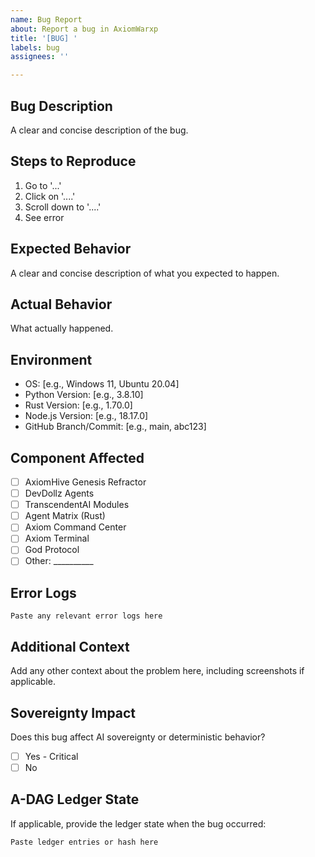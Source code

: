```yaml
---
name: Bug Report
about: Report a bug in AxiomWarxp
title: '[BUG] '
labels: bug
assignees: ''

---
```


## Bug Description
A clear and concise description of the bug.

## Steps to Reproduce
1. Go to '...'
2. Click on '....'
3. Scroll down to '....'
4. See error

## Expected Behavior
A clear and concise description of what you expected to happen.

## Actual Behavior
What actually happened.

## Environment
- OS: [e.g., Windows 11, Ubuntu 20.04]
- Python Version: [e.g., 3.8.10]
- Rust Version: [e.g., 1.70.0]
- Node.js Version: [e.g., 18.17.0]
- GitHub Branch/Commit: [e.g., main, abc123]

## Component Affected
- [ ] AxiomHive Genesis Refractor
- [ ] DevDollz Agents
- [ ] TranscendentAI Modules
- [ ] Agent Matrix (Rust)
- [ ] Axiom Command Center
- [ ] Axiom Terminal
- [ ] God Protocol
- [ ] Other: __________

## Error Logs
```
Paste any relevant error logs here
```

## Additional Context
Add any other context about the problem here, including screenshots if applicable.

## Sovereignty Impact
Does this bug affect AI sovereignty or deterministic behavior?
- [ ] Yes - Critical
- [ ] No

## A-DAG Ledger State
If applicable, provide the ledger state when the bug occurred:
```
Paste ledger entries or hash here